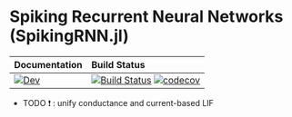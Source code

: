 # Spiking Recurrent Neural Networks (SpikingRNN.jl)

| **Documentation** | **Build Status** |
|:------------------------- |:----------------- |
| [![Dev](https://img.shields.io/badge/docs-dev-blue.svg)](https://dylanfesta.github.io/SpikingRNNs.jl/dev) | [![Build Status](https://github.com/dylanfesta/SpikingRNNs.jl/workflows/CI/badge.svg)](https://github.com/dylanfesta/SpikingRNNs.jl/actions) [![codecov](https://codecov.io/gh/dylanfesta/SpikingRNNs.jl/branch/main/graph/badge.svg?token=QL8GSO78O8)](https://codecov.io/gh/dylanfesta/SpikingRNNs.jl) |

* TODO :exclamation: : unify conductance and current-based LIF 
